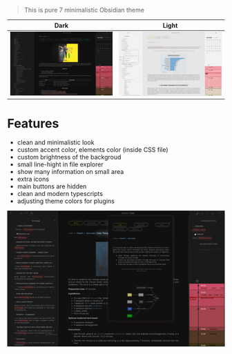 >This is pure 7 minimalistic Obsidian theme

Dark             |  Light
:-------------------------:|:-------------------------:
![](https://github.com/dxcore35/Suddha-theme/blob/main/Images/Preview1.jpg)  |  ![](https://github.com/dxcore35/Suddha-theme/blob/main/Images/Preview3.jpg)

# Features
- clean and minimalistic look
- custom accent color, elements color (inside CSS file)
- custom brightness of the backgroud
- small line-hight in file explorer
- show many information on small area
- extra icons
- main buttons are hidden
- clean and modern typescripts
- adjusting theme colors for plugins 

![](https://github.com/dxcore35/Suddha-theme/blob/main/Images/Preview2.jpg)
